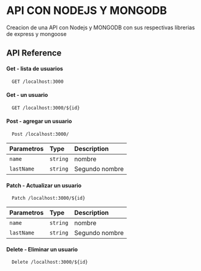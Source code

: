 # API CON NODEJS Y MONGODB

Creacion de una API con Nodejs y MONGODB con sus respectivas librerias de express y mongoose


## API Reference

#### Get - lista de usuarios

```http
  GET /localhost:3000
```

#### Get - un usuario

```http
  GET /localhost:3000/${id}
```

#### Post - agregar un usuario

```http
  Post /localhost:3000/
```
| Parametros | Type     | Description                |
| :-------- | :------- | :------------------------- |
| `name` | `string` | nombre |
| `lastName` | `string` | Segundo nombre |

#### Patch - Actualizar un usuario

```http
  Patch /localhost:3000/${id}
```
| Parametros | Type     | Description                |
| :-------- | :------- | :------------------------- |
| `name` | `string` | nombre |
| `lastName` | `string` | Segundo nombre |

#### Delete - Eliminar un usuario

```http
  Delete /localhost:3000/${id}
```
